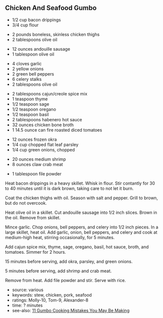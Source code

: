 Chicken And Seafood Gumbo
-------------------------

- 1/2 cup bacon drippings
- 3/4 cup flour
<!-- -->
- 2 pounds boneless, skinless chicken thighs
- 2 tablespoons olive oil
<!-- -->
- 12 ounces andouille sausage
- 1 tablespoon olive oil
<!-- -->
- 4 cloves garlic
- 2 yellow onions
- 2 green bell peppers
- 6 celery stalks
- 2 tablespoons olive oil
<!-- -->
- 2 tablespoons cajun/creole spice mix
- 1 teaspoon thyme
- 1/2 teaspoon sage
- 1/2 teaspoon oregano
- 1/2 teaspoon basil
- 2 tablespoons habenero hot sauce
- 32 ounces chicken bone broth
- 1 14.5 ounce can fire roasted diced tomatoes
<!-- -->
- 12 ounces frozen okra
- 1/4 cup chopped flat leaf parsley
- 1/4 cup green onions, chopped
<!-- -->
- 20 ounces medium shrimp
- 8 ounces claw crab meat
<!-- -->
- 1 tablespoon file powder

Heat bacon drippings in a heavy skillet.  Whisk in flour.  Stir
contantly for 30 to 40 minutes until it is dark brown, taking care to
not let it burn.

Coat the chicken thighs with oil.  Season with salt and pepper.
Grill to brown, but do not overcook.

Heat olive oil in a skillet.  Cut andouille sausage into 1/2 inch
slices.  Brown in the oil.  Remove from skillet.

Mince garlic.  Chop onions, bell peppers, and celery into 1/2 inch
pieces.  In a large skillet, heat oil.  Add garlic, onion, bell
peppers, and celery and cook at medium-high heat, stirring
occasionally, for 5 minutes.

Add cajun spice mix, thyme, sage, oregano, basil, hot sauce, broth,
and tomatoes.  Simmer for 2 hours.

15 minutes before serving, add okra, parsley, and green onions.

5 minutes before serving, add shrimp and crab meat.

Remove from heat.  Add file powder and stir.  Serve with rice.

- source: various
- keywords: stew, chicken, pork, seafood
- ratings: Molly-10, Tom-9, Alexander-8
- time: ? minutes
- see-also: [11 Gumbo Cooking Mistakes You May Be Making](https://www.allrecipes.com/article/gumbo-tips/)
